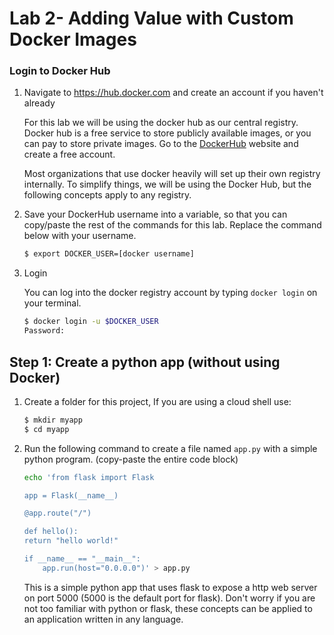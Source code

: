 # Lab 2- Adding Value with Custom Docker Images

### Login to Docker Hub

1. Navigate to https://hub.docker.com and create an account if you haven't already

    For this lab we will be using the docker hub as our central registry. Docker hub is a free service to store publicly available images, or you can pay to store private images. Go to the [DockerHub](https://hub.docker.com) website and create a free account.

    Most organizations that use docker heavily will set up their own registry internally. To simplify things, we will be using the Docker Hub, but the following concepts apply to any registry.

1. Save your DockerHub username into a variable, so that you can copy/paste the rest of the commands for this lab. Replace the command below with your username.

    ```sh
    $ export DOCKER_USER=[docker username]
    ```

1. Login

    You can log into the docker registry account by typing `docker login` on your terminal.

    ```sh
    $ docker login -u $DOCKER_USER
    Password:
    ```

## Step 1: Create a python app (without using Docker)

1. Create a folder for this project, If you are using a cloud shell use:

    ```sh
    $ mkdir myapp
    $ cd myapp
    ```

1. Run the following command to create a file named `app.py` with a simple python program. (copy-paste the entire code block)

    ```bash
    echo 'from flask import Flask

    app = Flask(__name__)

    @app.route("/")

    def hello():
    return "hello world!"

    if __name__ == "__main__":
        app.run(host="0.0.0.0")' > app.py
    ```

    This is a simple python app that uses flask to expose a http web server on port 5000 (5000 is the default port for flask). Don't worry if you are not too familiar with python or flask, these concepts can be applied to an application written in any language.

